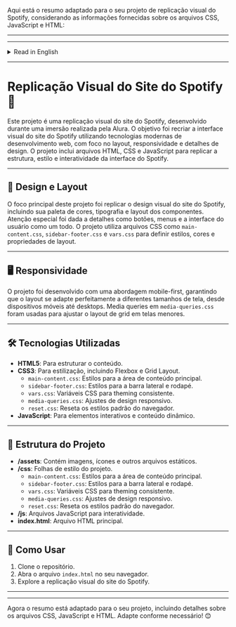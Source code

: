 Aqui está o resumo adaptado para o seu projeto de replicação visual do Spotify, considerando as informações fornecidas sobre os arquivos CSS, JavaScript e HTML:

---

<p align="center">
</p>

---
<details>

<summary>Read in English</summary>

# Spotify Website Visual Replication 🎵

This project is a visual replication of the Spotify website, developed during an immersion event hosted by Alura. The goal was to recreate the visual interface of Spotify's website using modern web development technologies, focusing on layout, responsiveness, and design details. The project includes HTML, CSS, and JavaScript files to replicate the structure, style, and interactivity of the Spotify interface.

- ENGLISH [Spotify Website Visual Replication 🎵](#spotify-website-visual-replication-🎵)
  - [🎨 Design and Layout](#🎨-design-and-layout)
  - [🖥️ Responsiveness](#🖥️-responsiveness)
  - [🛠️ Technologies Used](#🛠️-technologies-used)
  - [📂 Project Structure](#📂-project-structure)
  - [🚀 How to Use](#🚀-how-to-use)
- [Replicação Visual do Site do Spotify 🎵](#replicação-visual-do-site-do-spotify-🎵)
  - [🎨 Design e Layout](#🎨-design-e-layout)
  - [🖥️ Responsividade](#🖥️-responsividade)
  - [🛠️ Tecnologias Utilizadas](#🛠️-tecnologias-utilizadas)
  - [📂 Estrutura do Projeto](#📂-estrutura-do-projeto)
  - [🚀 Como Usar](#🚀-como-usar)

---

## 🎨 Design and Layout

The main focus of this project was to replicate the visual design of Spotify's website, including its color scheme, typography, and component layout. Special attention was given to details such as buttons, menus, and the overall user interface. The project uses CSS files like `main-content.css`, `sidebar-footer.css`, and `vars.css` to define styles, colors, and layout properties.

---

## 🖥️ Responsiveness

The project was developed with a mobile-first approach, ensuring that the layout adapts seamlessly to different screen sizes, from mobile devices to desktops. Media queries in `media-queries.css` were used to adjust the grid layout for smaller screens.

---

## 🛠️ Technologies Used

- **HTML5**: For structuring the content.
- **CSS3**: For styling, including Flexbox and Grid Layout.
  - `main-content.css`: Styles for the main content area.
  - `sidebar-footer.css`: Styles for the sidebar and footer.
  - `vars.css`: CSS variables for consistent theming.
  - `media-queries.css`: Responsive design adjustments.
  - `reset.css`: Resets default browser styles.
- **JavaScript**: For interactive elements and dynamic content.

---

## 📂 Project Structure

- **/assets**: Contains images, icons, and other static files.
- **/css**: Stylesheets for the project.
  - `main-content.css`: Styles for the main content area.
  - `sidebar-footer.css`: Styles for the sidebar and footer.
  - `vars.css`: CSS variables for consistent theming.
  - `media-queries.css`: Responsive design adjustments.
  - `reset.css`: Resets default browser styles.
- **/js**: JavaScript files for interactivity.
- **index.html**: Main HTML file.

---

## 🚀 How to Use

1. Clone the repository.
2. Open the `index.html` file in your browser.
3. Explore the visual replication of the Spotify website.

---

</details>

---

# Replicação Visual do Site do Spotify 🎵

Este projeto é uma replicação visual do site do Spotify, desenvolvido durante uma imersão realizada pela Alura. O objetivo foi recriar a interface visual do site do Spotify utilizando tecnologias modernas de desenvolvimento web, com foco no layout, responsividade e detalhes de design. O projeto inclui arquivos HTML, CSS e JavaScript para replicar a estrutura, estilo e interatividade da interface do Spotify.

---

## 🎨 Design e Layout

O foco principal deste projeto foi replicar o design visual do site do Spotify, incluindo sua paleta de cores, tipografia e layout dos componentes. Atenção especial foi dada a detalhes como botões, menus e a interface do usuário como um todo. O projeto utiliza arquivos CSS como `main-content.css`, `sidebar-footer.css` e `vars.css` para definir estilos, cores e propriedades de layout.

---

## 🖥️ Responsividade

O projeto foi desenvolvido com uma abordagem mobile-first, garantindo que o layout se adapte perfeitamente a diferentes tamanhos de tela, desde dispositivos móveis até desktops. Media queries em `media-queries.css` foram usadas para ajustar o layout de grid em telas menores.

---

## 🛠️ Tecnologias Utilizadas

- **HTML5**: Para estruturar o conteúdo.
- **CSS3**: Para estilização, incluindo Flexbox e Grid Layout.
  - `main-content.css`: Estilos para a área de conteúdo principal.
  - `sidebar-footer.css`: Estilos para a barra lateral e rodapé.
  - `vars.css`: Variáveis CSS para theming consistente.
  - `media-queries.css`: Ajustes de design responsivo.
  - `reset.css`: Reseta os estilos padrão do navegador.
- **JavaScript**: Para elementos interativos e conteúdo dinâmico.

---

## 📂 Estrutura do Projeto

- **/assets**: Contém imagens, ícones e outros arquivos estáticos.
- **/css**: Folhas de estilo do projeto.
  - `main-content.css`: Estilos para a área de conteúdo principal.
  - `sidebar-footer.css`: Estilos para a barra lateral e rodapé.
  - `vars.css`: Variáveis CSS para theming consistente.
  - `media-queries.css`: Ajustes de design responsivo.
  - `reset.css`: Reseta os estilos padrão do navegador.
- **/js**: Arquivos JavaScript para interatividade.
- **index.html**: Arquivo HTML principal.

---

## 🚀 Como Usar

1. Clone o repositório.
2. Abra o arquivo `index.html` no seu navegador.
3. Explore a replicação visual do site do Spotify.

---

</details>

---

Agora o resumo está adaptado para o seu projeto, incluindo detalhes sobre os arquivos CSS, JavaScript e HTML. Adapte conforme necessário! 😊
